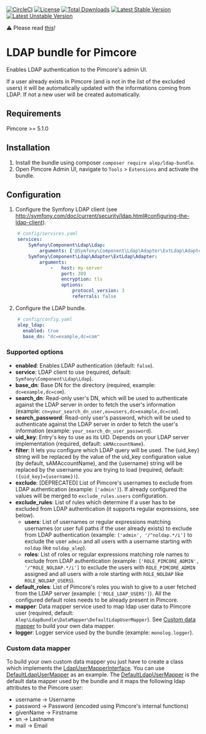 [![CircleCI](https://circleci.com/gh/alexpozzi/pimcore-ldap-bundle.svg?style=svg)](https://circleci.com/gh/alexpozzi/pimcore-ldap-bundle)
[![License](https://poser.pugx.org/alep/ldap-bundle/license)](https://packagist.org/packages/alep/ldap-bundle)
[![Total Downloads](https://poser.pugx.org/alep/ldap-bundle/downloads)](https://packagist.org/packages/alep/ldap-bundle)
[![Latest Stable Version](https://poser.pugx.org/alep/ldap-bundle/v/stable)](https://packagist.org/packages/alep/ldap-bundle)
[![Latest Unstable Version](https://poser.pugx.org/alep/ldap-bundle/v/unstable)](https://packagist.org/packages/alep/ldap-bundle)

:warning: Please read [this](https://github.com/alexpozzi/pimcore-ldap-bundle/issues/13)!

# LDAP bundle for Pimcore
Enables LDAP authentication to the Pimcore's admin UI.

If a user already exists in Pimcore (and is not in the list of the excluded users) it will be automatically updated with the informations coming from LDAP. If not a new user will be created automatically.


## Requirements

Pimcore >= 5.1.0


## Installation

1) Install the bundle using composer `composer require alep/ldap-bundle`.
2) Open Pimcore Admin UI, navigate to `Tools` > `Extensions` and activate the bundle.


## Configuration

1) Configure the Symfony LDAP client (see http://symfony.com/doc/current/security/ldap.html#configuring-the-ldap-client).
```yaml
    # config/services.yaml
    services:
        Symfony\Component\Ldap\Ldap:
            arguments: ['@Symfony\Component\Ldap\Adapter\ExtLdap\Adapter']
        Symfony\Component\Ldap\Adapter\ExtLdap\Adapter:
            arguments:
                -   host: my-server
                    port: 389
                    encryption: tls
                    options:
                        protocol_version: 3
                        referrals: false
```
2) Configure the LDAP bundle.
```yaml
    # config/config.yaml
    alep_ldap:
      enabled: true
      base_dn: "dc=example,dc=com"
```


### Supported options

* **enabled**: Enables LDAP authentication (default: `false`).
* **service**: LDAP client to use (required, default: `Symfony\Component\Ldap\Ldap`).
* **base_dn**: Base DN for the directory (required, example: `dc=example,dc=com`).
* **search_dn**: Read-only user's DN, which will be used to authenticate against the LDAP server in order to fetch the user's information (example: `cn=your_search_dn_user,ou=users,dc=example,dc=com`).
* **search_password**: Read-only user's password, which will be used to authenticate against the LDAP server in order to fetch the user's information (example: `your_search_dn_user_password`).
* **uid_key**: Entry's key to use as its UID. Depends on your LDAP server implementation (required, default: `sAMAccountName`).
* **filter**: It lets you configure which LDAP query will be used. The {uid_key} string will be replaced by the value of the uid_key configuration value (by default, sAMAccountName), and the {username} string will be replaced by the username you are trying to load (required, default: `({uid_key}={username})`).
* **exclude**: [DEPRECATED] List of Pimcore's usernames to exclude from LDAP authentication (example: `['admin']`). If already configured the values will be merged to `exclude_rules.users` configuration.
* **exclude_rules**: List of rules which determine if a user has to be excluded from LDAP authentication (it supports regular expressions, see below).
    * **users**: List of usernames or regular expressions matching usernames (or user full paths if the user already exists) to exclude from LDAP authentication (example: `['admin', '/^noldap.*/i']` to exclude the user `admin` and all users with a username starting with `noldap` like `noldap_alep`).
    * **roles**: List of roles or regular expressions matching role names to exclude from LDAP authentication (example: `['ROLE_PIMCORE_ADMIN', '/^ROLE_NOLDAP.*/i']` to exclude the users with `ROLE_PIMCORE_ADMIN` assigned and all users with a role starting with `ROLE_NOLDAP` like `ROLE_NOLDAP_USERS`).
* **default_roles**: List of Pimcore's roles you wish to give to a user fetched from the LDAP server (example: `['ROLE_LDAP_USERS']`). All the configured default roles needs to be already present in Pimcore.
* **mapper**: Data mapper service used to map ldap user data to Pimcore user (required, default: `Alep\LdapBundle\DataMapper\DefaultLdapUserMapper`). See [Custom data mapper](#custom-data-mapper) to build your own data mapper.
* **logger**: Logger service used by the bundle (example: `monolog.logger`).



### Custom data mapper

To build your own custom data mapper you just have to create a class which implements the [LdapUserMapperInterface](https://github.com/alexpozzi/pimcore-ldap-bundle/blob/master/src/DataMapper/LdapUserMapperInterface.php).
You can use [DefaultLdapUserMapper](https://github.com/alexpozzi/pimcore-ldap-bundle/blob/master/src/DataMapper/DefaultLdapUserMapper.php) as an example.
The [DefaultLdapUserMapper](https://github.com/alexpozzi/pimcore-ldap-bundle/blob/master/src/DataMapper/DefaultLdapUserMapper.php) is the default data mapper used by the bundle and it maps the following ldap attributes to the Pimcore user:
* username -> Username
* password -> Password (encoded using Pimcore's internal functions)
* givenName -> Firstname
* sn -> Lastname
* mail -> Email
